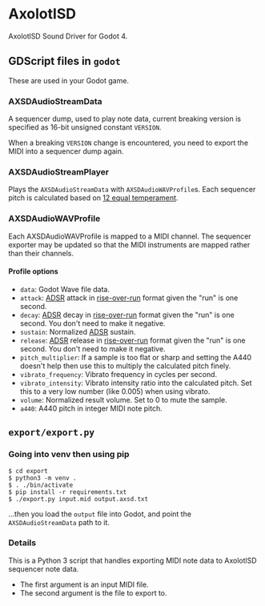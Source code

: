 # AxolotlSD
AxolotlSD Sound Driver for Godot 4.

## GDScript files in `godot`
These are used in your Godot game.

### AXSDAudioStreamData
A sequencer dump, used to play note data, current breaking version is specified as 16-bit unsigned constant `VERSION`.

When a breaking `VERSION` change is encountered, you need to export the MIDI into a sequencer dump again.

### AXSDAudioStreamPlayer
Plays the `AXSDAudioStreamData` with `AXSDAudioWAVProfile`s. Each sequencer pitch is calculated based on [12 equal temperament][twelve-tet].

### AXSDAudioWAVProfile
Each AXSDAudioWAVProfile is mapped to a MIDI channel. The sequencer exporter may be updated so that the MIDI instruments are mapped rather than their channels.

#### Profile options
- `data`: Godot Wave file data.
- `attack`: [ADSR][adsr] attack in [rise-over-run][slope] format given the "run" is one second.
- `decay`: [ADSR][adsr] decay in [rise-over-run][slope] format given the "run" is one second. You don't need to make it negative.
- `sustain`: Normalized [ADSR][adsr] sustain.
- `release`: [ADSR][adsr] release in [rise-over-run][slope] format given the "run" is one second. You don't need to make it negative.
- `pitch_multiplier`: If a sample is too flat or sharp and setting the A440 doesn't help then use this to multiply the calculated pitch finely.
- `vibrato_frequency`: Vibrato frequency in cycles per second.
- `vibrato_intensity`: Vibrato intensity ratio into the calculated pitch. Set this to a very low number (like 0.005) when using vibrato.
- `volume`: Normalized result volume. Set to 0 to mute the sample.
- `a440`: A440 pitch in integer MIDI note pitch.

## `export/export.py`
### Going into venv then using pip
```shell
$ cd export
$ python3 -m venv .
$ . ./bin/activate
$ pip install -r requirements.txt
$ ./export.py input.mid output.axsd.txt
```
...then you load the `output` file into Godot, and point the `AXSDAudioStreamData` path to it.

### Details
This is a Python 3 script that handles exporting MIDI note data to AxolotlSD sequencer note data.

- The first argument is an input MIDI file.
- The second argument is the file to export to.

[adsr]: https://en.wikipedia.org/wiki/ADSR_envelope
[slope]: https://en.wikipedia.org/wiki/Slope
[twelve-tet]: https://en.wikipedia.org/wiki/12_equal_temperament
